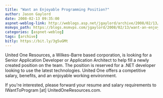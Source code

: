 ```yaml
---
title: "Want an Enjoyable Programming Position?"
author: Jason Gaylord
date: 2008-02-13 09:35:00
aspnet-weblog-link: http://weblogs.asp.net/jgaylord/archive/2008/02/13/want-an-enjoyable-programming-position.aspx
msmvps_path: https://blogs.msmvps.com/jgaylord/2008/02/13/want-an-enjoyable-programming-position/
categories: [aspnet-weblog]
tags: [archive]
bitly: https://bit.ly/3g5uGMt
---
```


United One Resources, a Wilkes-Barre based corporation, is looking for a Senior Application Developer or Application Architect to help fill a newly created position on the team. The position is reserved for a .NET developer looking to use the latest technologies. United One offers a competitive salary, benefits, and an enjoyable working environment.

If you're interested, please forward your resume and salary requirements to IWantToProgram \[at\] UnitedOneResources.com.